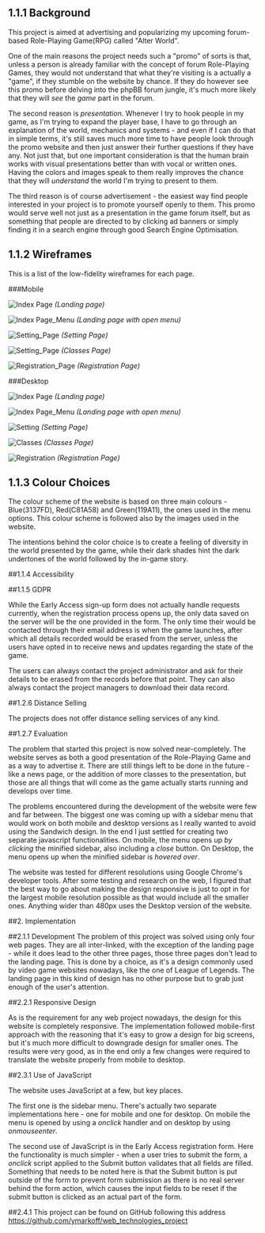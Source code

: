## 1.1.1 Background


This project is aimed at advertising and
popularizing my upcoming forum-based
Role-Playing Game(RPG) called "Alter World".

One of the main reasons the project needs 
such a "promo" of sorts is that, unless a
person is already familiar with the concept of forum
Role-Playing Games, they would not understand
that what they're visiting is a actually a
"game", if they stumble on the website by chance. If
they do however see this promo before delving into
the phpBB forum jungle, it's much more likely that
they will _see_ the *game* part in the forum.

The second reason is _presentation_. Whenever I try
to hook people in my game, as I'm trying to expand the
player base, I have to go through an explanation
of the world, mechanics and systems - and even if I
can do that in simple terms, it's still saves much
more time to have people look through the promo
website and then just answer their further questions
if they have any. Not just that, but one important
consideration is that the human brain works with
visual presentations better than with vocal or
written ones. Having the colors and images speak to
them really improves the chance that they will
_understand_ the world I'm trying to present to them.

The third reason is of course advertisement - the
easiest way find people interested in your project
is to promote yourself openly to them. This promo
would serve well not just as a presentation in the
game forum itself, but as something that people are
directed to by clicking ad banners or simply finding
it in a search engine through good Search Engine
Optimisation.


## 1.1.2 Wireframes

This is a list of the low-fidelity wireframes
for each page.

###Mobile

![Index Page](./wireframes/mobile/frames_page-0001.jpg)
_(Landing page)_

![Index Page_Menu](./wireframes/mobile/frames_page-0002.jpg)
_(Landing page with open menu)_

![Setting_Page](./wireframes/mobile/frames_page-0003.jpg)
_(Setting Page)_

![Setting_Page](./wireframes/mobile/frames_page-0004.jpg)
_(Classes Page)_

![Registration_Page](./wireframes/mobile/frames_page-0005.jpg)
_(Registration Page)_


###Desktop

![Index Page](./wireframes/desktop/frames_desktop_page-0001.jpg)
_(Landing page)_


![Index Page_Menu](./wireframes/desktop/frames_desktop_page-0002.jpg)
_(Landing page with open menu)_

![Setting](./wireframes/desktop/frames_desktop_page-0003.jpg)
_(Setting Page)_

![Classes](./wireframes/desktop/frames_desktop_page-0004.jpg)
_(Classes Page)_

![Registration](./wireframes/desktop/frames_desktop_page-0005.jpg)
_(Registration Page)_


## 1.1.3 Colour Choices

The colour scheme of the website is based on three
main colours - Blue(3137FD), Red(C81A58) and 
Green(119A11), the ones used in the menu options.
This colour scheme is followed also by the images
used in the website.

The intentions behind the color choice is to create
a feeling of diversity in the world presented by the
game, while their dark shades hint the dark
undertones of the world followed by the in-game
story.

##1.1.4 Accessibility

##1.1.5 GDPR

While the Early Access sign-up form does not
actually handle requests currently, when the
registration process opens up, the only data
saved on the server will be the one provided in the
form. The only time their would be contacted
through their email address is when the game
launches, after which all details recorded would be
erased from the server, unless the users have
opted in to receive news and updates regarding
the state of the game.

The users can always contact the project
administrator and ask for their details to be
erased from the records before that point. They can
also always contact the project managers to
download their data record.

##1.2.6 Distance Selling

The projects does not offer distance selling
services of any kind.

##1.2.7 Evaluation

The problem that started this project is
now solved near-completely. The website serves
as both a good presentation of the Role-Playing
Game and as a way to advertise it. There are still
things left to be done in the future - like a news
page, or the addition of more classes to the
presentation, but those are all things that will
come as the game actually starts running and
develops over time.

The problems encountered during the development of
the website were few and far between. The biggest
one was coming up with a sidebar menu that would
work on both mobile and desktop versions as I
really wanted to avoid using the Sandwich design.
In the end I just settled for creating two separate
javascript functionalities. On mobile, the menu
opens up _by clicking_ the minified sidebar,
also including a _close_ button. On Desktop, the
menu opens up when the minified sidebar is _hovered
over_. 

The website was tested for different resolutions
using Google Chrome's developer tools. After some
testing and research on the web, I figured that
the best way to go about making the design
responsive is just to opt in for the largest
mobile resolution possible as that would include
all the smaller ones. Anything wider than 480px uses
the Desktop version of the website.

##2. Implementation

##2.1.1 Development
The problem of this project was solved using only
four web pages. They are all inter-linked, with the
exception of the landing page - while it does lead
to the other three pages, those three pages don't
lead to the landing page. This is done by a choice,
as it's a design commonly used by video game
websites nowadays, like the one of League of
Legends. The landing page in this kind of design
has no other purpose but to grab just enough of the
user's attention. 

##2.2.1 Responsive Design

As is the requirement for any web project nowadays,
the design for this website is completely
responsive. The implementation followed
mobile-first approach with the reasoning that
it's easy to grow a design for big screens, but
it's much more difficult to downgrade design for
smaller ones. The results were very good, as in the
end only a few changes were required to translate
the website properly from mobile to desktop.

##2.3.1 Use of JavaScript

The website uses JavaScript at a few, but key
places.

The first one is the sidebar menu. There's
actually two separate implementations here - one
for mobile and one for desktop. On mobile the menu
is opened by using a _onclick_ handler and on
desktop by using _onmouseenter_.

The second use of JavaScript is in the Early Access
registration form. Here the functionality is much
simpler - when a user tries to submit the form, a
_onclick_ script applied to the Submit button
validates that all fields are filled. Something
that needs to be noted here is that the Submit
button is put outside of the form to prevent
form submission as there is no real server behind
the form action, which causes the input fields
to be reset if the submit button is clicked as an
actual part of the form.

##2.4.1
This project can be found on GitHub following this
address
https://github.com/ymarkoff/web_technologies_project

